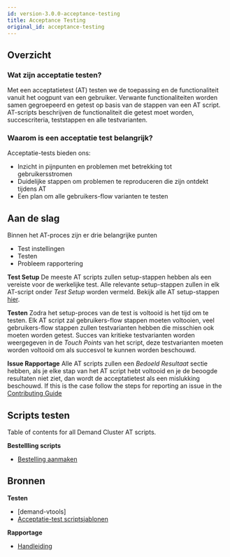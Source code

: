 ```yaml
---
id: version-3.0.0-acceptance-testing
title: Acceptance Testing
original_id: acceptance-testing
---
```


## Overzicht

### Wat zijn acceptatie testen?

Met een acceptatietest (AT) testen we de toepassing en de functionaliteit vanuit het oogpunt van een gebruiker. Verwante functionaliteiten worden samen gegroepeerd en getest op basis van de stappen van een AT script. AT-scripts beschrijven de functionaliteit die getest moet worden, succescriteria, teststappen en alle testvarianten.

### Waarom is een acceptatie test belangrijk?

Acceptatie-tests bieden ons:
- Inzicht in pijnpunten en problemen met betrekking tot gebruikersstromen
- Duidelijke stappen om problemen te reproduceren die zijn ontdekt tijdens AT
- Een plan om alle gebruikers-flow varianten te testen

## Aan de slag
Binnen het AT-proces zijn er drie belangrijke punten
- Test instellingen
- Testen
- Probleem rapportering

**Test Setup** De meeste AT scripts zullen setup-stappen hebben als een vereiste voor de werkelijke test. Alle relevante setup-stappen zullen in elk AT-script onder _Test Setup_ worden vermeld. Bekijk alle AT setup-stappen [hier](test-setup.md).

**Testen** Zodra het setup-proces van de test is voltooid is het tijd om te testen. Elk AT script zal gebruikers-flow stappen moeten voltooien, veel gebruikers-flow stappen zullen testvarianten hebben die misschien ook moeten worden getest. Succes van kritieke testvarianten worden weergegeven in de _Touch Points_ van het script, deze testvarianten moeten worden voltooid om als succesvol te kunnen worden beschouwd.

**Issue Rapportage** Alle AT scripts zullen een _Bedoeld Resultaat_ sectie hebben, als je elke stap van het AT script hebt voltooid en je de beoogde resultaten niet ziet, dan wordt de acceptatietest als een mislukking beschouwd. If this is the case follow the steps for reporting an issue in the [Contributing Guide](https://docs.demandcluster.com/demand-cs/trunk/contributing-to-demand#step-2-find-or-open-an-issue)

## Scripts testen
Table of contents for all Demand Cluster AT scripts.

**BestellIing scripts**
- [Bestelling aanmaken](order-creation.md)


<!--
 - [Order Fulfillment](scripts/order-fulfillment.md)
 - [Order Canceling](scripts/order-canceling.md)
 - [Order Refunding](scripts/order-refunding.md)
-->

## Bronnen
**Testen**
- [demand-vtools]
- [Acceptatie-test scriptsjablonen](script-template)

**Rapportage**
- [Handleiding](contributing-to-demand)
